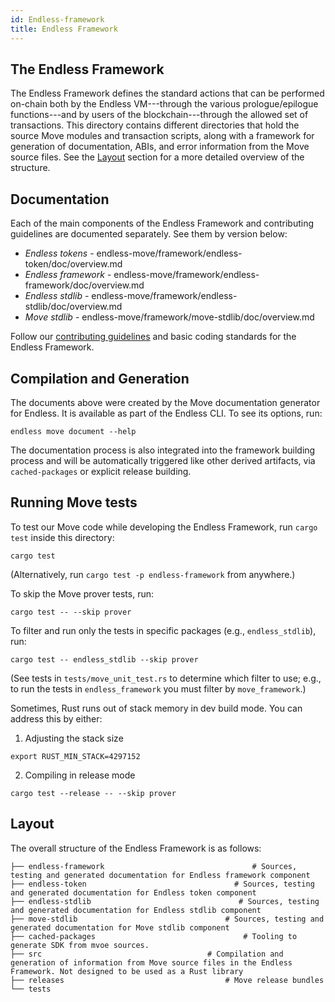 ```yaml
---
id: Endless-framework
title: Endless Framework
---
```


## The Endless Framework

The Endless Framework defines the standard actions that can be performed on-chain
both by the Endless VM---through the various prologue/epilogue functions---and by
users of the blockchain---through the allowed set of transactions. This
directory contains different directories that hold the source Move
modules and transaction scripts, along with a framework for generation of
documentation, ABIs, and error information from the Move source
files. See the [Layout](#layout) section for a more detailed overview of the structure.

## Documentation

Each of the main components of the Endless Framework and contributing guidelines are documented separately. See them by version below:

* *Endless tokens* - endless-move/framework/endless-token/doc/overview.md
* *Endless framework* - endless-move/framework/endless-framework/doc/overview.md
* *Endless stdlib* - endless-move/framework/endless-stdlib/doc/overview.md
* *Move stdlib* - endless-move/framework/move-stdlib/doc/overview.md

Follow our [contributing guidelines](CONTRIBUTING.md) and basic coding standards for the Endless Framework.

## Compilation and Generation

The documents above were created by the Move documentation generator for Endless. It is available as part of the Endless CLI. To see its options, run:
```shell
endless move document --help
```

The documentation process is also integrated into the framework building process and will be automatically triggered like other derived artifacts, via `cached-packages` or explicit release building.

## Running Move tests

To test our Move code while developing the Endless Framework, run `cargo test` inside this directory:

```
cargo test
```

(Alternatively, run `cargo test -p endless-framework` from anywhere.)

To skip the Move prover tests, run:

```
cargo test -- --skip prover
```

To filter and run only the tests in specific packages (e.g., `endless_stdlib`), run:

```
cargo test -- endless_stdlib --skip prover
```

(See tests in `tests/move_unit_test.rs` to determine which filter to use; e.g., to run the tests in `endless_framework` you must filter by `move_framework`.)

Sometimes, Rust runs out of stack memory in dev build mode.  You can address this by either:
1. Adjusting the stack size

```
export RUST_MIN_STACK=4297152
```

2. Compiling in release mode

```
cargo test --release -- --skip prover
```

## Layout
The overall structure of the Endless Framework is as follows:

```
├── endless-framework                                 # Sources, testing and generated documentation for Endless framework component
├── endless-token                                 # Sources, testing and generated documentation for Endless token component
├── endless-stdlib                                 # Sources, testing and generated documentation for Endless stdlib component
├── move-stdlib                                 # Sources, testing and generated documentation for Move stdlib component
├── cached-packages                                 # Tooling to generate SDK from mvoe sources.
├── src                                     # Compilation and generation of information from Move source files in the Endless Framework. Not designed to be used as a Rust library
├── releases                                    # Move release bundles
└── tests
```
